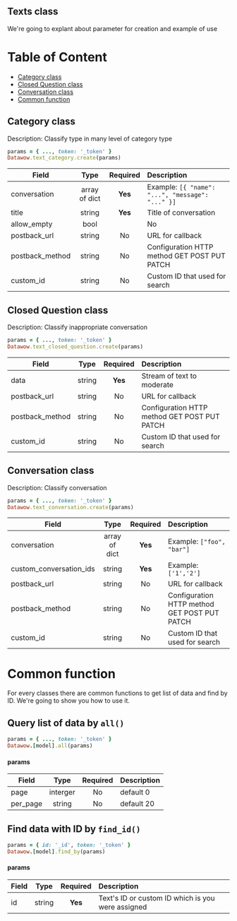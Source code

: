 ## Texts class
  
We're going to explant about parameter for creation and example of use

# Table of Content
- [Category class](#category-class)
- [Closed Question class](#closed-question-class)
- [Conversation class](#conversation-class)
- [Common function](#common-function)


## Category class
Description: Classify type in many level of category type
```ruby
params = { ..., token: '_token' }
Datawow.text_category.create(params)
```

|Field        | Type           | Required  | Description |
| ------------- |:-------------:| :-----:| :-----|
| conversation| array of dict|**Yes**| Example: `[{ "name": "...", "message": "..." }]`|
|title|string|**Yes**|Title of conversation|
|allow_empty |bool| |No|Answer can be empty|
|postback_url|string|No|URL for callback|
|postback_method| string|No| Configuration HTTP method GET POST PUT PATCH|
|custom_id| string|No| Custom ID that used for search|


## Closed Question class
Description: Classify inappropriate conversation
```ruby
params = { ..., token: '_token' }
Datawow.text_closed_question.create(params)
```

|Field        | Type           | Required  | Description |
| ------------- |:-------------:| :-----:| :-----|
|data|string|**Yes**|Stream of text to moderate|
|postback_url|string|No|URL for callback|
|postback_method| string|No| Configuration HTTP method GET POST PUT PATCH|
|custom_id| string|No| Custom ID that used for search|


## Conversation class
Description: Classify conversation
```ruby
params = { ..., token: '_token' }
Datawow.text_conversation.create(params)
```

|Field        | Type           | Required  | Description |
| ------------- |:-------------:| :-----:| :-----|
|conversation| array of dict|**Yes**| Example: `["foo", "bar"]`|
|custom_conversation_ids|string|**Yes**|Example: `['1','2']`|
|postback_url|string|No|URL for callback|
|postback_method| string|No| Configuration HTTP method GET POST PUT PATCH|
|custom_id| string|No| Custom ID that used for search|

# Common function 
For every classes there are common functions to get list of data and find by ID. We're going to show you how to use it.

## Query list of data by  `all()`

```ruby 
params = { ..., token: '_token' }
Datawow.[model].all(params)
```
#### params
| Field        | Type           | Required  | Description |
| ------------- |:-------------:| :-----:| :-----|
| page     | 	interger | No | default 0|
| per_page 	     | string      | No | default 20 |


## Find data with ID by  `find_id()`
```ruby
params = { id: '_id', token: '_token' }
Datawow.[model].find_by(params)
```
#### params
| Field        | Type           | Required  | Description |
| ------------- |:-------------:| :----:| :-----|
| id	     | string  |   **Yes** | Text's ID or custom ID which is you were assigned|

